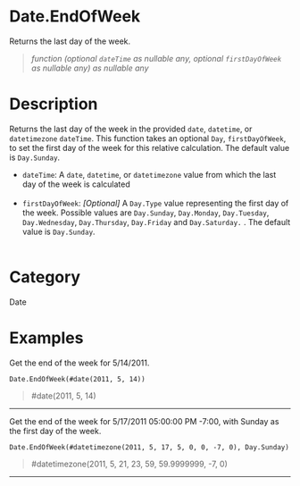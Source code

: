# Date.EndOfWeek
Returns the last day of the week.
> _function (optional <code>dateTime</code> as nullable any, optional <code>firstDayOfWeek</code> as nullable any) as nullable any_

# Description 
Returns the last day of the week in  the provided <code>date</code>, <code>datetime</code>, or <code>datetimezone</code> <code>dateTime</code>. 
This function takes an optional <code>Day</code>, <code>firstDayOfWeek</code>, to set the first day of the week for this relative calculation. The default value is <code>Day.Sunday</code>.
      <ul>
        <li><code>dateTime</code>: A <code>date</code>, <code>datetime</code>, or <code>datetimezone</code> value from which the last day of the week is calculated</li>       
        <li><code>firstDayOfWeek</code>: <i>[Optional]</i> A <code>Day.Type</code> value representing the first day of the week. Possible values are <code>Day.Sunday</code>, <code>Day.Monday</code>, <code>Day.Tuesday</code>, <code>Day.Wednesday</code>, <code>Day.Thursday</code>, <code>Day.Friday</code> and <code>Day.Saturday.</code> . The default value is <code>Day.Sunday</code>.</li>       
      </ul>
# Category 
Date
# Examples 
Get the end of the week for 5/14/2011.
```
Date.EndOfWeek(#date(2011, 5, 14))
```
> #date(2011, 5, 14)
***
Get the end of the week for 5/17/2011 05:00:00 PM -7:00, with Sunday as the first day of the week.
```
Date.EndOfWeek(#datetimezone(2011, 5, 17, 5, 0, 0, -7, 0), Day.Sunday)
```
> #datetimezone(2011, 5, 21, 23, 59, 59.9999999, -7, 0)
***
